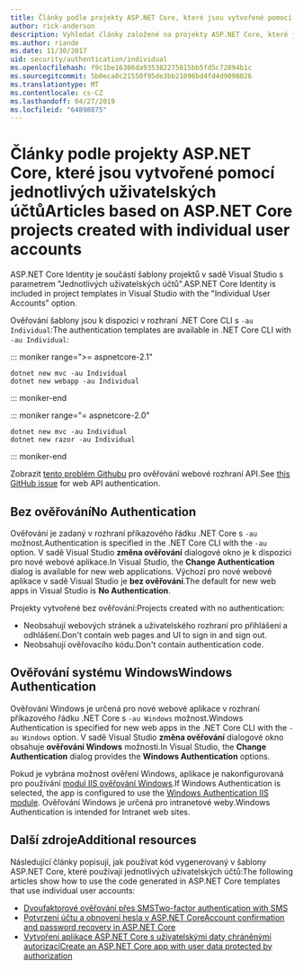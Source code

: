 ```yaml
---
title: Články podle projekty ASP.NET Core, které jsou vytvořené pomocí jednotlivých uživatelských účtů
author: rick-anderson
description: Vyhledat články založené na projekty ASP.NET Core, které jsou vytvořené pomocí jednotlivých uživatelských účtů.
ms.author: riande
ms.date: 11/30/2017
uid: security/authentication/individual
ms.openlocfilehash: f9c1be16386da935382275815bb5fd5c72894b1c
ms.sourcegitcommit: 5b0eca8c21550f95de3bb21096bd4fd4d9098026
ms.translationtype: MT
ms.contentlocale: cs-CZ
ms.lasthandoff: 04/27/2019
ms.locfileid: "64898875"
---
```

# <a name="articles-based-on-aspnet-core-projects-created-with-individual-user-accounts"></a><span data-ttu-id="7e26e-103">Články podle projekty ASP.NET Core, které jsou vytvořené pomocí jednotlivých uživatelských účtů</span><span class="sxs-lookup"><span data-stu-id="7e26e-103">Articles based on ASP.NET Core projects created with individual user accounts</span></span>

<span data-ttu-id="7e26e-104">ASP.NET Core Identity je součástí šablony projektů v sadě Visual Studio s parametrem "Jednotlivých uživatelských účtů".</span><span class="sxs-lookup"><span data-stu-id="7e26e-104">ASP.NET Core Identity is included in project templates in Visual Studio with the "Individual User Accounts" option.</span></span>

<span data-ttu-id="7e26e-105">Ověřování šablony jsou k dispozici v rozhraní .NET Core CLI s `-au Individual`:</span><span class="sxs-lookup"><span data-stu-id="7e26e-105">The authentication templates are available in .NET Core CLI with `-au Individual`:</span></span>

::: moniker range=">= aspnetcore-2.1"

```console
dotnet new mvc -au Individual
dotnet new webapp -au Individual
```

::: moniker-end

::: moniker range="= aspnetcore-2.0"

```console
dotnet new mvc -au Individual
dotnet new razor -au Individual
```

::: moniker-end

<span data-ttu-id="7e26e-106">Zobrazit [tento problém Githubu](https://github.com/aspnet/AspNetCore/issues/5833) pro ověřování webové rozhraní API.</span><span class="sxs-lookup"><span data-stu-id="7e26e-106">See [this GitHub issue](https://github.com/aspnet/AspNetCore/issues/5833) for web API authentication.</span></span>

<a name="no"></a>

## <a name="no-authentication"></a><span data-ttu-id="7e26e-107">Bez ověřování</span><span class="sxs-lookup"><span data-stu-id="7e26e-107">No Authentication</span></span>

<span data-ttu-id="7e26e-108">Ověřování je zadaný v rozhraní příkazového řádku .NET Core s `-au` možnost.</span><span class="sxs-lookup"><span data-stu-id="7e26e-108">Authentication is specified in the .NET Core CLI with the `-au` option.</span></span> <span data-ttu-id="7e26e-109">V sadě Visual Studio **změna ověřování** dialogové okno je k dispozici pro nové webové aplikace.</span><span class="sxs-lookup"><span data-stu-id="7e26e-109">In Visual Studio, the **Change Authentication** dialog is available for new web applications.</span></span> <span data-ttu-id="7e26e-110">Výchozí pro nové webové aplikace v sadě Visual Studio je **bez ověřování**.</span><span class="sxs-lookup"><span data-stu-id="7e26e-110">The default for new web apps in Visual Studio is **No Authentication**.</span></span>

<span data-ttu-id="7e26e-111">Projekty vytvořené bez ověřování:</span><span class="sxs-lookup"><span data-stu-id="7e26e-111">Projects created with no authentication:</span></span>

* <span data-ttu-id="7e26e-112">Neobsahují webových stránek a uživatelského rozhraní pro přihlášení a odhlášení.</span><span class="sxs-lookup"><span data-stu-id="7e26e-112">Don't contain web pages and UI to sign in and sign out.</span></span>
* <span data-ttu-id="7e26e-113">Neobsahují ověřovacího kódu.</span><span class="sxs-lookup"><span data-stu-id="7e26e-113">Don't contain authentication code.</span></span>

<a name="win"></a>

## <a name="windows-authentication"></a><span data-ttu-id="7e26e-114">Ověřování systému Windows</span><span class="sxs-lookup"><span data-stu-id="7e26e-114">Windows Authentication</span></span>

<span data-ttu-id="7e26e-115">Ověřování Windows je určená pro nové webové aplikace v rozhraní příkazového řádku .NET Core s `-au Windows` možnost.</span><span class="sxs-lookup"><span data-stu-id="7e26e-115">Windows Authentication is specified for new web apps in the .NET Core CLI with the `-au Windows` option.</span></span> <span data-ttu-id="7e26e-116">V sadě Visual Studio **změna ověřování** dialogové okno obsahuje **ověřování Windows** možnosti.</span><span class="sxs-lookup"><span data-stu-id="7e26e-116">In Visual Studio, the **Change Authentication** dialog provides the **Windows Authentication** options.</span></span>

<span data-ttu-id="7e26e-117">Pokud je vybrána možnost ověření Windows, aplikace je nakonfigurovaná pro používání [modul IIS ověřování Windows](xref:host-and-deploy/iis/modules).</span><span class="sxs-lookup"><span data-stu-id="7e26e-117">If Windows Authentication is selected, the app is configured to use the [Windows Authentication IIS module](xref:host-and-deploy/iis/modules).</span></span> <span data-ttu-id="7e26e-118">Ověřování Windows je určená pro intranetové weby.</span><span class="sxs-lookup"><span data-stu-id="7e26e-118">Windows Authentication is intended for Intranet web sites.</span></span>

## <a name="additional-resources"></a><span data-ttu-id="7e26e-119">Další zdroje</span><span class="sxs-lookup"><span data-stu-id="7e26e-119">Additional resources</span></span>

<span data-ttu-id="7e26e-120">Následující články popisují, jak používat kód vygenerovaný v šablony ASP.NET Core, které používají jednotlivých uživatelských účtů:</span><span class="sxs-lookup"><span data-stu-id="7e26e-120">The following articles show how to use the code generated in ASP.NET Core templates that use individual user accounts:</span></span>

* [<span data-ttu-id="7e26e-121">Dvoufaktorové ověřování přes SMS</span><span class="sxs-lookup"><span data-stu-id="7e26e-121">Two-factor authentication with SMS</span></span>](xref:security/authentication/2fa)
* [<span data-ttu-id="7e26e-122">Potvrzení účtu a obnovení hesla v ASP.NET Core</span><span class="sxs-lookup"><span data-stu-id="7e26e-122">Account confirmation and password recovery in ASP.NET Core</span></span>](xref:security/authentication/accconfirm)
* [<span data-ttu-id="7e26e-123">Vytvoření aplikace ASP.NET Core s uživatelskými daty chráněnými autorizací</span><span class="sxs-lookup"><span data-stu-id="7e26e-123">Create an ASP.NET Core app with user data protected by authorization</span></span>](xref:security/authorization/secure-data)
